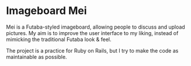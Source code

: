 Imageboard Mei
==============

Mei is a Futaba-styled imageboard, allowing people to discuss and upload pictures. My aim is to improve the user interface to my liking, instead of mimicking the traditional Futaba look & feel.

The project is a practice for Ruby on Rails, but I try to make the code as maintainable as possible.
